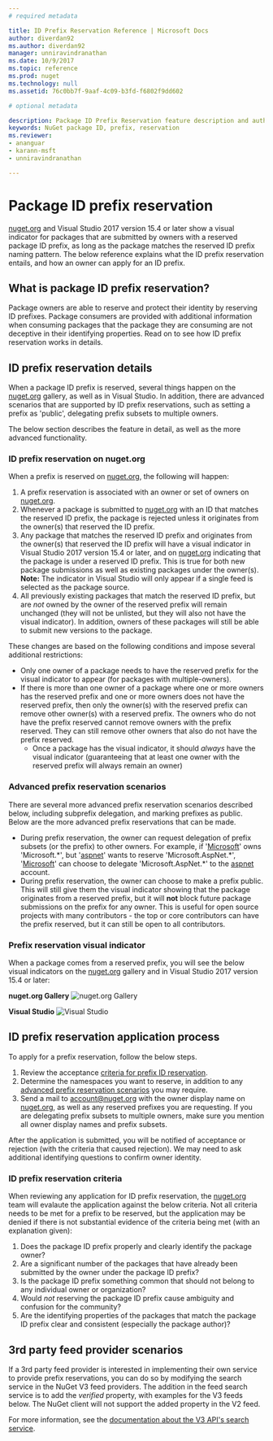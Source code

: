 ```yaml
---
# required metadata

title: ID Prefix Reservation Reference | Microsoft Docs
author: diverdan92
ms.author: diverdan92
manager: unniravindranathan
ms.date: 10/9/2017
ms.topic: reference
ms.prod: nuget
ms.technology: null
ms.assetid: 76c0bb7f-9aaf-4c09-b3fd-f6802f9dd602

# optional metadata

description: Package ID Prefix Reservation feature description and author guide.
keywords: NuGet package ID, prefix, reservation
ms.reviewer:
- ananguar
- karann-msft
- unniravindranathan

---
```


# Package ID prefix reservation
[nuget.org](https://www.nuget.org/) and Visual Studio 2017 version 15.4 or later show a visual indicator for packages that are submitted by owners with a reserved package ID prefix, as long as the package matches the reserved ID prefix naming pattern. The below reference explains what the ID prefix reservation entails, and how an owner can apply for an ID prefix.

## What is package ID prefix reservation?
Package owners are able to reserve and protect their identity by reserving ID prefixes. Package consumers are provided with additional information when consuming packages that the package they are consuming are not deceptive in their identifying properties. Read on to see how ID prefix reservation works in details.

## ID prefix reservation details 
When a package ID prefix is reserved, several things happen on the [nuget.org](https://www.nuget.org/) gallery, as well as in Visual Studio. In addition, there are advanced scenarios that are supported by ID prefix reservations, such as setting a prefix as 'public', delegating prefix subsets to multiple owners.

The below section describes the feature in detail, as well as the more advanced functionality.

### ID prefix reservation on nuget.org
When a prefix is reserved on [nuget.org](https://www.nuget.org/), the following will happen:
1. A prefix reservation is associated with an owner or set of owners on [nuget.org](https://www.nuget.org/). 
2. Whenever a package is submitted to [nuget.org](https://www.nuget.org/) with an ID that matches the reserved ID prefix, the package is rejected unless it originates from the owner(s) that reserved the ID prefix.
3. Any package that matches the reserved ID prefix and originates from the owner(s) that reserved the ID prefix will have a visual indicator in Visual Studio 2017 version 15.4 or later, and on [nuget.org](https://www.nuget.org/) indicating that the package is under a reserved ID prefix. This is true for both new package submissions as well as existing packages under the owner(s). **Note:** The indicator in Visual Studio will only appear if a single feed is selected as the package source. 
4. All previously existing packages that match the reserved ID prefix, but are *not* owned by the owner of the reserved prefix will remain unchanged (they will not be unlisted, but they will also not have the visual indicator). In addition, owners of these packages will still be able to submit new versions to the package.

These changes are based on the following conditions and impose several additional restrictions:
* Only one owner of a package needs to have the reserved prefix for the visual indicator to appear (for packages with multiple-owners).
* If there is more than one owner of a package where one or more owners has the reserved prefix and one or more owners does not have the reserved prefix, then only the owner(s) with the reserved prefix can remove other owner(s) with a reserved prefix. The owners who do not have the prefix reserved cannot remove owners with the prefix reserved. They can still remove other owners that also do not have the prefix reserved.
  * Once a package has the visual indicator, it should *always* have the visual indicator (guaranteeing that at least one owner with the reserved prefix will always remain an owner)

### Advanced prefix reservation scenarios
There are several more advanced prefix reservation scenarios described below, including subprefix delegation, and marking prefixes as public. Below are the more advanced prefix reservations that can be made. 

* During prefix reservation, the owner can request delegation of prefix subsets (or the prefix) to other owners. For example, if '[Microsoft](https://www.nuget.org/profiles/microsoft)' owns 'Microsoft.\*', but '[aspnet](https://www.nuget.org/profiles/aspnet)' wants to reserve 'Microsoft.AspNet.\*', '[Microsoft](https://www.nuget.org/profiles/microsoft)' can choose to delegate 'Microsoft.AspNet.\*' to the [aspnet](https://www.nuget.org/profiles/aspnet) account.
*  During prefix reservation, the owner can choose to make a prefix public. This will still give them the visual indicator showing that the package originates from a reserved prefix, but it will **not** block future package submissions on the prefix for any owner. This is useful for open source projects with many contributors - the top or core contributors can have the prefix reserved, but it can still be open to all contributors. 

### Prefix reservation visual indicator
When a package comes from a reserved prefix, you will see the below visual indicators on the [nuget.org](https://www.nuget.org/) gallery and in Visual Studio 2017 version 15.4 or later:

**nuget.org Gallery**
![nuget.org Gallery](media/nuget-gallery-reserved-prefix.png)

**Visual Studio**
![Visual Studio](media/visual-studio-reserved-prefix.png)

## ID prefix reservation application process
To apply for a prefix reservation, follow the below steps. 
1. Review the acceptance [criteria for prefix ID reservation](#id-prefix-reservation-criteria).
2. Determine the namespaces you want to reserve, in addition to any [advanced prefix reservation scenarios](#advanced-prefix-reservation-scenarios) you may require.
3. Send a mail to [account@nuget.org](mailto:account@nuget.org) with the owner display name on [nuget.org](https://www.nuget.org/), as well as any reserved prefixes you are requesting. If you are delegating prefix subsets to multiple owners, make sure you mention all owner display names and prefix subsets.

After the application is submitted, you will be notified of acceptance or rejection (with the criteria that caused rejection). We may need to ask additional identifying questions to confirm owner identity. 

### ID prefix reservation criteria
When reviewing any application for ID prefix reservation, the [nuget.org](https://www.nuget.org/) team will evalaute the application against the below criteria. Not all criteria needs to be met for a prefix to be reserved, but the application may be denied if there is not substantial evidence of the criteria being met (with an explanation given):
1. Does the package ID prefix properly and clearly identify the package owner?
2. Are a significant number of the packages that have already been submitted by the owner under the package ID prefix?
3. Is the package ID prefix something common that should not belong to any individual owner or organization?
4. Would *not* reserving the package ID prefix cause ambiguity and confusion for the community?
5. Are the identifying properties of the packages that match the package ID prefix clear and consistent (especially the package author)?

## 3rd party feed provider scenarios
If a 3rd party feed provider is interested in implementing their own service to provide prefix reservations, you can do so by modifying the search service in the NuGet V3 feed providers. The addition in the feed search service is to add the *verified* property, with examples for the V3 feeds below. The NuGet client will not support the added property in the V2 feed.

For more information, see the [documentation about the V3 API's search service](../api/v3/search-query-service-resource.md).
